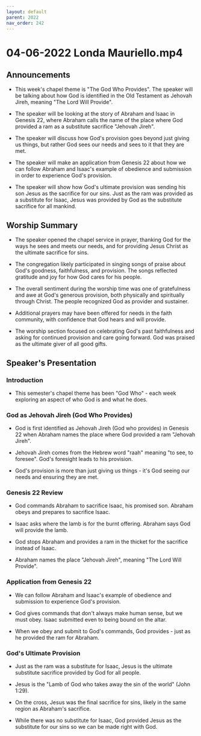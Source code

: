 ```yaml
---
layout: default
parent: 2022
nav_order: 242
---
```


# 04-06-2022 Londa Mauriello.mp4



## Announcements

- This week's chapel theme is "The God Who Provides". The speaker will be talking about how God is identified in the Old Testament as Jehovah Jireh, meaning "The Lord Will Provide". 

- The speaker will be looking at the story of Abraham and Isaac in Genesis 22, where Abraham calls the name of the place where God provided a ram as a substitute sacrifice "Jehovah Jireh".

- The speaker will discuss how God's provision goes beyond just giving us things, but rather God sees our needs and sees to it that they are met. 

- The speaker will make an application from Genesis 22 about how we can follow Abraham and Isaac's example of obedience and submission in order to experience God's provision.

- The speaker will show how God's ultimate provision was sending his son Jesus as the sacrifice for our sins. Just as the ram was provided as a substitute for Isaac, Jesus was provided by God as the substitute sacrifice for all mankind.


## Worship Summary

- The speaker opened the chapel service in prayer, thanking God for the ways he sees and meets our needs, and for providing Jesus Christ as the ultimate sacrifice for sins. 

- The congregation likely participated in singing songs of praise about God's goodness, faithfulness, and provision. The songs reflected gratitude and joy for how God cares for his people.

- The overall sentiment during the worship time was one of gratefulness and awe at God's generous provision, both physically and spiritually through Christ. The people recognized God as provider and sustainer.

- Additional prayers may have been offered for needs in the faith community, with confidence that God hears and will provide. 

- The worship section focused on celebrating God's past faithfulness and asking for continued provision and care going forward. God was praised as the ultimate giver of all good gifts.


## Speaker's Presentation

### Introduction

- This semester's chapel theme has been "God Who" - each week exploring an aspect of who God is and what he does. 

### God as Jehovah Jireh (God Who Provides)

- God is first identified as Jehovah Jireh (God who provides) in Genesis 22 when Abraham names the place where God provided a ram "Jehovah Jireh". 

- Jehovah Jireh comes from the Hebrew word "raah" meaning "to see, to foresee". God's foresight leads to his provision.

- God's provision is more than just giving us things - it's God seeing our needs and ensuring they are met.

### Genesis 22 Review 

- God commands Abraham to sacrifice Isaac, his promised son. Abraham obeys and prepares to sacrifice Isaac. 

- Isaac asks where the lamb is for the burnt offering. Abraham says God will provide the lamb.

- God stops Abraham and provides a ram in the thicket for the sacrifice instead of Isaac. 

- Abraham names the place "Jehovah Jireh", meaning "The Lord Will Provide".

### Application from Genesis 22

- We can follow Abraham and Isaac's example of obedience and submission to experience God's provision. 

- God gives commands that don't always make human sense, but we must obey. Isaac submitted even to being bound on the altar.

- When we obey and submit to God's commands, God provides - just as he provided the ram for Abraham.

### God's Ultimate Provision

- Just as the ram was a substitute for Isaac, Jesus is the ultimate substitute sacrifice provided by God for all people. 

- Jesus is the "Lamb of God who takes away the sin of the world" (John 1:29). 

- On the cross, Jesus was the final sacrifice for sins, likely in the same region as Abraham's sacrifice.

- While there was no substitute for Isaac, God provided Jesus as the substitute for our sins so we can be made right with God.